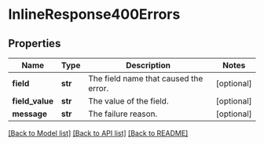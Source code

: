 # InlineResponse400Errors

## Properties
Name | Type | Description | Notes
------------ | ------------- | ------------- | -------------
**field** | **str** | The field name that caused the error. | [optional] 
**field_value** | **str** | The value of the field. | [optional] 
**message** | **str** | The failure reason. | [optional] 

[[Back to Model list]](../README.md#documentation-for-models) [[Back to API list]](../README.md#documentation-for-api-endpoints) [[Back to README]](../README.md)

